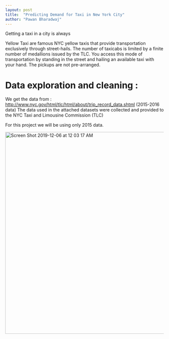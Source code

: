 ```yaml
---
layout: post
title:  "Predicting Demand for Taxi in New York City"
author: "Pawan Bharadwaj"
---
```


Getting a taxi in a city is always 

Yellow Taxi are famous NYC yellow taxis that provide transportation exclusively through street-hails. The number of taxicabs is limited by a finite number of medallions issued by the TLC. You access this mode of transportation by standing in the street and hailing an available taxi with your hand. The pickups are not pre-arranged.

# Data exploration and cleaning : 

We get the data from : http://www.nyc.gov/html/tlc/html/about/trip_record_data.shtml (2015-2016 data) The data used in the attached datasets were collected and provided to the NYC Taxi and Limousine Commission (TLC) 

For this project we will be using only 2015 data. 

<img width="640" alt="Screen Shot 2019-12-06 at 12 03 17 AM" src="https://user-images.githubusercontent.com/16144527/70263281-f5e57400-17bb-11ea-97ef-1492223e79d6.png">

